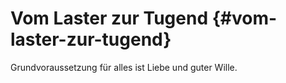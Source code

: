 # Vom Laster zur Tugend {#vom-laster-zur-tugend}

Grundvoraussetzung für alles ist Liebe und guter Wille.